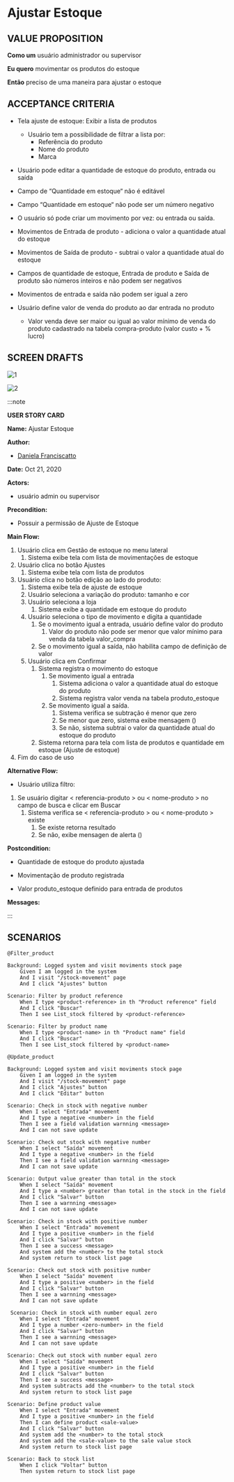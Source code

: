 # Ajustar Estoque

## VALUE PROPOSITION

 **Como um** usuário administrador ou supervisor

 **Eu quero** movimentar os produtos do estoque

 **Então** preciso de uma maneira para ajustar o estoque

## ACCEPTANCE CRITERIA

- Tela ajuste de estoque: Exibir a lista de produtos
    - Usuário tem a possibilidade de filtrar a lista por:
        - Referência do produto
        - Nome do produto
        - Marca

- Usuário pode editar a quantidade de estoque do produto, entrada ou saída

- Campo de “Quantidade em  estoque“ não é editável

- Campo “Quantidade em  estoque“ não pode ser um número negativo

- O usuário só pode criar um movimento por vez: ou entrada ou saída.

- Movimentos de Entrada de produto - adiciona o valor a quantidade atual do estoque

- Movimentos de Saída de produto - subtrai o valor a quantidade atual do estoque

- Campos de quantidade de estoque, Entrada de produto e Saída de produto são números inteiros e não podem ser negativos

- Movimentos de entrada e saída não podem ser igual a zero

- Usuário define valor de venda do produto ao dar entrada no produto
    - Valor venda deve ser maior ou igual ao valor mínimo de venda do produto cadastrado na tabela compra-produto (valor custo + % lucro)

## SCREEN DRAFTS

![1](/img/must-ERP/ajustar-estoque1.png)

![2](/img/must-ERP/ajustar-estoque2.png)

:::note

**USER STORY CARD**

**Name:** Ajustar Estoque

**Author:** 

- [Daniela Franciscatto](https://github.com/danielaanjos) 

**Date:** Oct 21, 2020

**Actors:**  

- usuário admin ou supervisor

**Precondition:**

- Possuir a permissão de Ajuste de Estoque

**Main Flow:**

1. Usuário clica em Gestão de estoque no menu lateral
    1. Sistema exibe tela com lista de movimentações de estoque
2. Usuário clica no botão Ajustes
    1. Sistema exibe tela com lista de produtos 
3. Usuário  clica no botão edição ao lado do produto:
    1. Sistema exibe tela de ajuste de estoque
    2. Usuário seleciona a variação do produto: tamanho e cor
    3. Usuário seleciona a loja
        1. Sistema exibe a quantidade em estoque do produto
    4. Usuário seleciona o tipo de movimento e digita a quantidade
        1. Se o movimento igual a entrada, usuário define valor do produto
            1. Valor do produto não pode ser menor que valor mínimo para venda da tabela valor_compra
        2. Se o movimento igual a saída, não habilita campo de definição de valor
    5. Usuário clica em Confirmar
        1. Sistema registra o movimento do estoque 
            1. Se movimento igual a entrada
                1. Sistema adiciona o valor a quantidade atual do estoque do produto
                2. Sistema registra valor venda na tabela produto_estoque
            2. Se movimento igual a saída.
                1. Sistema verifica se subtração é menor que zero
                2. Se menor que zero, sistema exibe mensagem ()
                3. Se não, sistema subtrai o valor da quantidade atual do estoque do produto
        2. Sistema retorna para tela com lista de produtos e quantidade em estoque (Ajuste de estoque)
4. Fim do caso de uso

**Alternative Flow:**

- Usuário utiliza filtro:

1. Se usuário digitar < referencia-produto > ou < nome-produto > no campo de busca e clicar em Buscar
    1. Sistema verifica se < referencia-produto > ou < nome-produto > existe
        1. Se existe retorna resultado
        2. Se não, exibe mensagen de alerta ()

**Postcondition:**

- Quantidade de estoque do produto ajustada

- Movimentação de produto registrada

- Valor produto_estoque definido para entrada de produtos

**Messages:**

:::

## SCENARIOS

```gherkin
@Filter_product

Background: Logged system and visit moviments stock page
    Given I am logged in the system
    And I visit "/stock-movement" page
    And I click "Ajustes" button

Scenario: Filter by product reference
    When I type <product-reference> in th "Product reference" field
    And I click "Buscar"
    Then I see List_stock filtered by <product-reference>

Scenario: Filter by product name
    When I type <product-name> in th "Product name" field
    And I click "Buscar"
    Then I see List_stock filtered by <product-name>
    
@Update_product

Background: Logged system and visit moviments stock page
    Given I am logged in the system
    And I visit "/stock-movement" page
    And I click "Ajustes" button
    And I click "Editar" button

Scenario: Check in stock with negative number
    When I select "Entrada" movement
    And I type a negative <number> in the field
    Then I see a field validation warnning <message>
    And I can not save update

Scenario: Check out stock with negative number
    When I select "Saída" movement
    And I type a negative <number> in the field
    Then I see a field validation warnning <message>
    And I can not save update

Scenario: Output value greater than total in the stock
    When I select "Saída" movement
    And I type a <number> greater than total in the stock in the field
    And I click "Salvar" button
    Then I see a warnning <message>
    And I can not save update

Scenario: Check in stock with positive number
    When I select "Entrada" movement
    And I type a positive <number> in the field
    And I click "Salvar" button
    Then I see a success <message>
    And system add the <number> to the total stock
    And system return to stock list page

Scenario: Check out stock with positive number
    When I select "Saída" movement
    And I type a positive <number> in the field
    And I click "Salvar" button
    Then I see a warnning <message>
    And I can not save update
 
 Scenario: Check in stock with number equal zero
    When I select "Entrada" movement
    And I type a number <zero-number> in the field
    And I click "Salvar" button
    Then I see a warnning <message>
    And I can not save update

Scenario: Check out stock with number equal zero
    When I select "Saída" movement
    And I type a positive <number> in the field
    And I click "Salvar" button
    Then I see a success <message>
    And system subtracts add the <number> to the total stock
    And system return to stock list page   
    
Scenario: Define product value
    When I select "Entrada" movement
    And I type a positive <number> in the field
    Then I can define product <sale-value>
    And I click "Salvar" button
    And system add the <number> to the total stock
    And system add the <sale-value> to the sale value stock
    And system return to stock list page
    
Scenario: Back to stock list
    When I click "Voltar" button
    Then system return to stock list page    
    
```
